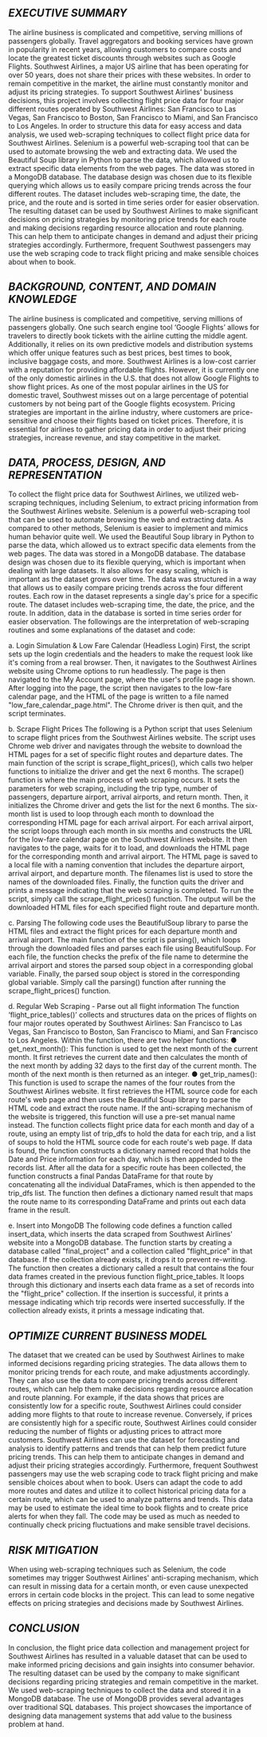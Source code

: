 ## *EXECUTIVE SUMMARY*
The airline business is complicated and competitive, serving millions of passengers globally. Travel aggregators and booking services have grown in popularity in recent years, allowing customers to compare costs and locate the greatest ticket discounts through websites such as Google Flights. Southwest Airlines, a major US airline that has been operating for over 50 years, does not share their prices with these websites. In order to remain competitive in the market, the airline must constantly monitor and adjust its pricing strategies. To support Southwest Airlines' business decisions, this project involves collecting flight price data for four major different routes operated by Southwest Airlines: San Francisco to Las Vegas, San Francisco to Boston, San Francisco to Miami, and San Francisco to Los Angeles.
In order to structure this data for easy access and data analysis, we used web-scraping techniques to collect flight price data for Southwest Airlines. Selenium is a powerful web-scraping tool that can be used to automate browsing the web and extracting data. We used the Beautiful Soup library in Python to parse the data, which allowed us to extract specific data elements from the web pages. The data was stored in a MongoDB database. The database design was chosen due to its flexible querying which allows us to easily compare pricing trends across the four different routes. The dataset includes web-scraping time, the date, the price, and the route and is sorted in time series order for easier observation.
The resulting dataset can be used by Southwest Airlines to make significant decisions on pricing strategies by monitoring price trends for each route and making decisions regarding resource allocation and route planning. This can help them to anticipate changes in demand and adjust their pricing strategies accordingly. Furthermore, frequent Southwest passengers may use the web scraping code to track flight pricing and make sensible choices about when to book.

## *BACKGROUND, CONTENT, AND DOMAIN KNOWLEDGE*
The airline business is complicated and competitive, serving millions of passengers globally. One such search engine tool ‘Google Flights’ allows for travelers to directly book tickets with the airline cutting the middle agent. Additionally, it relies on its own predictive models and distribution systems which offer unique features such as best prices, best times to book, inclusive baggage costs, and more. Southwest Airlines is a low-cost carrier with a reputation for providing affordable flights. However, it is currently one of the only domestic airlines in the U.S. that does not allow Google Flights to show flight prices. As one of the most popular airlines in the US for domestic travel, Southwest misses out on a large percentage of potential customers by not being part of the Google flights ecosystem. Pricing strategies are important in the airline industry, where customers are price-sensitive and choose their flights based on ticket prices. Therefore, it is essential for airlines to gather pricing data in order to adjust their pricing strategies, increase revenue, and stay competitive in the market.

## *DATA, PROCESS, DESIGN, AND REPRESENTATION*
To collect the flight price data for Southwest Airlines, we utilized web-scraping techniques, including Selenium, to extract pricing information from the Southwest Airlines website. Selenium is a powerful web-scraping tool that can be used to automate browsing the web and extracting data. As compared to other methods, Selenium is easier to implement and mimics human behavior quite well. We used the Beautiful Soup library in Python to parse the data, which allowed us to extract specific data elements from the web pages.
The data was stored in a MongoDB database. The database design was chosen due to its flexible querying, which is important when dealing with large datasets. It also allows for easy scaling, which is important as the dataset grows over time. The data was structured in a way that allows us to easily compare pricing trends across the four different routes. Each row in the dataset represents a single day's price for a specific route. The dataset includes web-scraping time, the date, the price, and the route. In addition, data in the database is sorted in time series order for easier observation.
The followings are the interpretation of web-scraping routines and some explanations of the dataset and code:

a. Login Simulation & Low Fare Calendar (Headless Login)
First, the script sets up the login credentials and the headers to make the request look like it's coming from a real browser. Then, it navigates to the Southwest Airlines website using Chrome options to run headlessly. The page is then navigated to the My Account page, where the user's profile page is shown. After logging into the page, the script then navigates to the low-fare calendar page, and the HTML of the page is written to a file named "low_fare_calendar_page.html". The Chrome driver is then quit, and the script terminates.

b. Scrape Flight Prices
The following is a Python script that uses Selenium to scrape flight prices from the Southwest Airlines website. The script uses Chrome web driver and navigates through the website to download the HTML pages for a set of specific flight routes and departure dates. The main function of the script is scrape_flight_prices(), which calls two helper functions to initialize the driver and get the next 6 months. The scrape() function is where the main process of web scraping occurs. It sets the parameters for web scraping, including the trip type, number of passengers, departure airport, arrival airports, and return month. Then, it initializes the Chrome driver and gets the list for the next 6 months. The six-month list is used to loop through each month to download the corresponding HTML page for each arrival airport. For each arrival airport, the script loops through each month in six months and constructs the URL for the low-fare calendar page on the Southwest Airlines website. It then navigates to the page, waits for it to load, and downloads the HTML page for the corresponding month and arrival airport. The HTML page is saved to a local file with a naming convention that includes the departure airport, arrival airport, and departure month. The filenames list is used to store the names of the downloaded files. Finally, the function quits the driver and prints a message indicating that the web scraping is completed.
To run the script, simply call the scrape_flight_prices() function. The output will be the downloaded HTML files for each specified flight route and departure month.

c. Parsing
The following code uses the BeautifulSoup library to parse the HTML files and extract the flight prices for each departure month and arrival airport. The main function of the script is parsing(), which loops through the downloaded files and parses each file using BeautifulSoup. For each file, the function checks the prefix of the file name to determine the arrival airport and stores the parsed soup object in a corresponding global variable. Finally, the parsed soup object is stored in the corresponding global variable. Simply call the parsing() function after running the scrape_flight_prices() function. 

d. Regular Web Scraping - Parse out all flight information
The function ‘flight_price_tables()’ collects and structures data on the prices of flights on four major routes operated by Southwest Airlines: San Francisco to Las Vegas, San Francisco to Boston, San Francisco to Miami, and San Francisco to Los Angeles. Within the function, there are two helper functions:
● get_next_month(): This function is used to get the next month of the current month. It
first retrieves the current date and then calculates the month of the next month by adding 32 days to the first day of the current month. The month of the next month is then returned as an integer.
● get_trip_names(): This function is used to scrape the names of the four routes from the Southwest Airlines website. It first retrieves the HTML source code for each route's web page and then uses the Beautiful Soup library to parse the HTML code and extract the route name. If the anti-scraping mechanism of the website is triggered, this function will use a pre-set manual name instead.
The function collects flight price data for each month and day of a route, using an empty list of trip_dfs to hold the data for each trip, and a list of soups to hold the HTML source code for each route's web page. If data is found, the function constructs a dictionary named record that holds the Date and Price information for each day, which is then appended to the records list. After all the data for a specific route has been collected, the function constructs a final Pandas DataFrame for that route by concatenating all the individual DataFrames, which is then appended to the trip_dfs list. The function then defines a dictionary named result that maps the route name to its corresponding DataFrame and prints out each data frame in the result.

e. Insert into MongoDB
The following code defines a function called insert_data, which inserts the data scraped from Southwest Airlines' website into a MongoDB database. The function starts by creating a database called "final_project" and a collection called "flight_price" in that database. If the collection already exists, it drops it to prevent re-writing. The function then creates a dictionary called a result that contains the four data frames created in the previous function flight_price_tables. It loops through this dictionary and inserts each data frame as a set of records into the "flight_price" collection. If the insertion is successful, it prints a message indicating which trip records were inserted successfully. If the collection already exists, it prints a message indicating that.
  
## *OPTIMIZE CURRENT BUSINESS MODEL*
The dataset that we created can be used by Southwest Airlines to make informed decisions regarding pricing strategies. The data allows them to monitor pricing trends for each route, and make adjustments accordingly. They can also use the data to compare pricing trends across different routes, which can help them make decisions regarding resource allocation and route planning. For example, if the data shows that prices are consistently low for a specific route, Southwest Airlines could consider adding more flights to that route to increase revenue. Conversely, if prices are consistently high for a specific route, Southwest Airlines could consider reducing the number of flights or adjusting prices to attract more customers. Southwest Airlines can use the dataset for forecasting and analysis to identify patterns and trends that can help them predict future pricing trends. This can help them to anticipate changes in demand and adjust their pricing strategies accordingly.
Furthermore, frequent Southwest passengers may use the web scraping code to track flight pricing and make sensible choices about when to book. Users can adapt the code to add more routes and dates and utilize it to collect historical pricing data for a certain route, which can be used to analyze patterns and trends. This data may be used to estimate the ideal time to book flights and to create price alerts for when they fall. The code may be used as much as needed to continually check pricing fluctuations and make sensible travel decisions.

## *RISK MITIGATION*
When using web-scraping techniques such as Selenium, the code sometimes may trigger Southwest Airlines' anti-scraping mechanism, which can result in missing data for a certain month, or even cause unexpected errors in certain code blocks in the project. This can lead to some negative effects on pricing strategies and decisions made by Southwest Airlines. 

## *CONCLUSION*
In conclusion, the flight price data collection and management project for Southwest Airlines has resulted in a valuable dataset that can be used to make informed pricing decisions and gain insights into consumer behavior. The resulting dataset can be used by the company to make significant decisions regarding pricing strategies and remain competitive in the market. We used web-scraping techniques to collect the data and stored it in a MongoDB database. The use of MongoDB provides several advantages over traditional SQL databases. This project showcases the importance of designing data management systems that add value to the business problem at hand.
